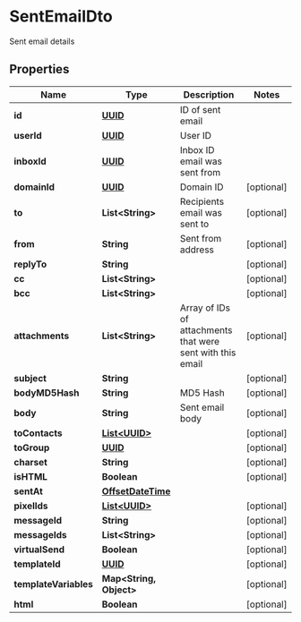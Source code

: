 

# SentEmailDto

Sent email details
## Properties

Name | Type | Description | Notes
------------ | ------------- | ------------- | -------------
**id** | [**UUID**](UUID) | ID of sent email | 
**userId** | [**UUID**](UUID) | User ID | 
**inboxId** | [**UUID**](UUID) | Inbox ID email was sent from | 
**domainId** | [**UUID**](UUID) | Domain ID |  [optional]
**to** | **List&lt;String&gt;** | Recipients email was sent to |  [optional]
**from** | **String** | Sent from address |  [optional]
**replyTo** | **String** |  |  [optional]
**cc** | **List&lt;String&gt;** |  |  [optional]
**bcc** | **List&lt;String&gt;** |  |  [optional]
**attachments** | **List&lt;String&gt;** | Array of IDs of attachments that were sent with this email |  [optional]
**subject** | **String** |  |  [optional]
**bodyMD5Hash** | **String** | MD5 Hash |  [optional]
**body** | **String** | Sent email body |  [optional]
**toContacts** | [**List&lt;UUID&gt;**](UUID) |  |  [optional]
**toGroup** | [**UUID**](UUID) |  |  [optional]
**charset** | **String** |  |  [optional]
**isHTML** | **Boolean** |  |  [optional]
**sentAt** | [**OffsetDateTime**](OffsetDateTime) |  | 
**pixelIds** | [**List&lt;UUID&gt;**](UUID) |  |  [optional]
**messageId** | **String** |  |  [optional]
**messageIds** | **List&lt;String&gt;** |  |  [optional]
**virtualSend** | **Boolean** |  |  [optional]
**templateId** | [**UUID**](UUID) |  |  [optional]
**templateVariables** | **Map&lt;String, Object&gt;** |  |  [optional]
**html** | **Boolean** |  |  [optional]



